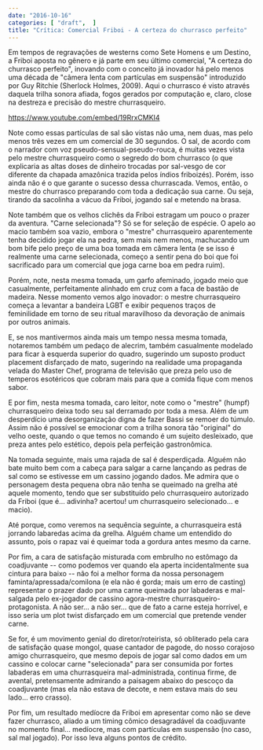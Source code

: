 ```yaml
---
date: "2016-10-16"
categories: [ "draft",  ]
title: "Crítica: Comercial Friboi - A certeza do churrasco perfeito"
---
```


Em tempos de regravações de westerns como Sete Homens e um Destino, a Friboi aposta no gênero e já parte em seu último comercial, "A certeza do churrasco perfeito", inovando com o conceito já inovador há pelo menos uma década de "câmera lenta com partículas em suspensão" introduzido por Guy Ritchie (Sherlock Holmes, 2009). Aqui o churrasco é visto através daquela trilha sonora afiada, fogos gerados por computação e, claro, close na destreza e precisão do mestre churrasqueiro.

https://www.youtube.com/embed/19RrxCMKI4

Note como essas partículas de sal são vistas não uma, nem duas, mas pelo menos três vezes em um comercial de 30 segundos. O sal, de acordo com o narrador com voz pseudo-sensual-pseudo-rouca, é muitas vezes vista pelo mestre churrasqueiro como o segredo do bom churrasco (o que explicaria as altas doses de dinheiro trocadas por sal-vesgo de cor diferente da chapada amazônica trazida pelos índios friboizés). Porém, isso ainda não é o que garante o sucesso dessa churrascada. Vemos, então, o mestre do churrasco preparando com toda a dedicação sua carne. Ou seja, tirando da sacolinha a vácuo da Friboi, jogando sal e metendo na brasa.

Note também que os velhos clichês da Friboi estragam um pouco o prazer da aventura. "Carne selecionada"? Só se for seleção de espécie. O apelo ao macio também soa vazio, embora o "mestre" churrasqueiro aparentemente tenha decidido jogar ela na pedra, sem mais nem menos, machucando um bom bife pelo preço de uma boa tomada em câmera lenta (e se isso é realmente uma carne selecionada, começo a sentir pena do boi que foi sacrificado para um comercial que joga carne boa em pedra ruim).

Porém, note, nesta mesma tomada, um garfo afeminado, jogado meio que casualmente, perfeitamente alinhado em cruz com a faca de bastão de madeira. Nesse momento vemos algo inovador: o mestre churrasqueiro começa a levantar a bandeira LGBT e exibir pequenos traços de feminilidade em torno de seu ritual maravilhoso da devoração de animais por outros animais.

E, se nos mantivermos ainda mais um tempo nessa mesma tomada, notaremos também um pedaço de alecrim, também casualmente modelado para ficar à esquerda superior do quadro, sugerindo um suposto product placement disfarçado de mato, sugerindo na realidade uma propaganda velada do Master Chef, programa de televisão que preza pelo uso de temperos esotéricos que cobram mais para que a comida fique com menos sabor.

E por fim, nesta mesma tomada, caro leitor, note como o "mestre" (humpf) churrasqueiro deixa todo seu sal derramado por toda a mesa. Além de um desperdício uma desorganização digna de fazer Bassi se remoer do túmulo. Assim não é possível se emocionar com a trilha sonora tão "original" do velho oeste, quando o que temos no comando é um sujeito desleixado, que preza antes pelo estético, depois pela perfeição gastronômica.

Na tomada seguinte, mais uma rajada de sal é desperdiçada. Alguém não bate muito bem com a cabeça para salgar a carne lançando as pedras de sal como se estivesse em um cassino jogando dados. Me admira que o personagem desta pequena obra não tenha se queimado na grelha até aquele momento, tendo que ser substituído pelo churrasqueiro autorizado da Friboi (que é... adivinha? acertou! um churrasqueiro selecionado... e macio).

Até porque, como veremos na sequência seguinte, a churrasqueira está jorrando labaredas acima da grelha. Alguém chame um entendido do assunto, pois o rapaz vai é queimar toda a gordura antes mesmo da carne.

Por fim, a cara de satisfação misturada com embrulho no estômago da coadjuvante -- como podemos ver quando ela aperta incidentalmente sua cintura para baixo -- não foi a melhor forma da nossa personagem faminta/apressada/comilona (e ela não é gorda; mais um erro de casting) representar o prazer dado por uma carne queimada por labaderas e mal-salgada pelo ex-jogador de cassino agora-mestre churrasqueiro-protagonista. A não ser... a não ser... que de fato a carne esteja horrível, e isso seria um plot twist disfarçado em um comercial que pretende vender carne.

Se for, é um movimento genial do diretor/roteirista, só obliterado pela cara de satisfação quase mongol, quase cantador de pagode, do nosso corajoso amigo churrasqueiro, que mesmo depois de jogar sal como dados em um cassino e colocar carne "selecionada" para ser consumida por fortes labaderas em uma churrasqueira mal-administrada, continua firme, de avental, pretensamente admirando a paisagem abaixo do pescoço da coadjuvante (mas ela não estava de decote, e nem estava mais do seu lado... erro crasso).

Por fim, um resultado medíocre da Friboi em apresentar como não se deve fazer churrasco, aliado a um timing cômico desagradável da coadjuvante no momento final... medíocre, mas com partículas em suspensão (no caso, sal mal jogado). Por isso leva alguns pontos de crédito.
